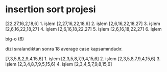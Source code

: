 # insertion sort projesi

[22,27,16,2,18,6] 1. işlem
[2,27,16,22,18,6] 2. işlem
[2,6,16,22,18,27] 3. işlem
[2,6,16,22,18,27] 4. işlem
[2,6,16,18,22,27] 5. işlem
[2,6,16,18,22,27] 6. işlem

big-o (6)

dizi sıralandıktan sonra 18 average case kapsamındadır.

[7,3,5,8,2,9,4,15,6] 1. işlem
[2,3,5,8,7,9,4,15,6] 2. işlem
[2,3,5,8,7,9,4,15,6] 3. işlem
[2,3,4,8,7,9,5,15,6] 4. işlem
[2,3,4,5,7,9,8,15,6]